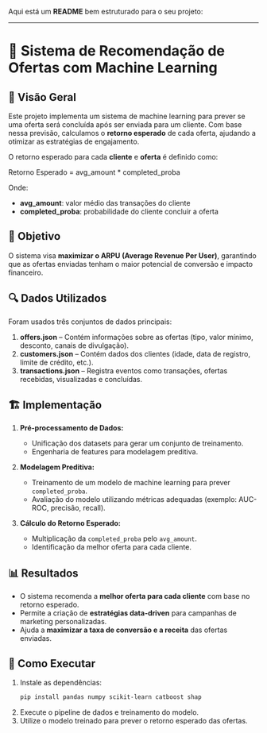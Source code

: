 Aqui está um **README** bem estruturado para o seu projeto:  

---

# 📌 Sistema de Recomendação de Ofertas com Machine Learning  

## 📖 Visão Geral  
Este projeto implementa um sistema de machine learning para prever se uma oferta será concluída após ser enviada para um cliente. Com base nessa previsão, calculamos o **retorno esperado** de cada oferta, ajudando a otimizar as estratégias de engajamento.  

O retorno esperado para cada **cliente** e **oferta** é definido como:  


Retorno Esperado = avg_amount * completed_proba

Onde:  
- **avg_amount**: valor médio das transações do cliente  
- **completed_proba**: probabilidade do cliente concluir a oferta  

## 🚀 Objetivo  
O sistema visa **maximizar o ARPU (Average Revenue Per User)**, garantindo que as ofertas enviadas tenham o maior potencial de conversão e impacto financeiro.  

## 🔍 Dados Utilizados  
Foram usados três conjuntos de dados principais:  

1. **offers.json** – Contém informações sobre as ofertas (tipo, valor mínimo, desconto, canais de divulgação).  
2. **customers.json** – Contém dados dos clientes (idade, data de registro, limite de crédito, etc.).  
3. **transactions.json** – Registra eventos como transações, ofertas recebidas, visualizadas e concluídas.  

## 🏗️ Implementação  
1. **Pré-processamento de Dados:**  
   - Unificação dos datasets para gerar um conjunto de treinamento.  
   - Engenharia de features para modelagem preditiva.  

2. **Modelagem Preditiva:**  
   - Treinamento de um modelo de machine learning para prever `completed_proba`.  
   - Avaliação do modelo utilizando métricas adequadas (exemplo: AUC-ROC, precisão, recall).  

3. **Cálculo do Retorno Esperado:**  
   - Multiplicação da `completed_proba` pelo `avg_amount`.  
   - Identificação da melhor oferta para cada cliente.  

## 📊 Resultados  
- O sistema recomenda a **melhor oferta para cada cliente** com base no retorno esperado.  
- Permite a criação de **estratégias data-driven** para campanhas de marketing personalizadas.  
- Ajuda a **maximizar a taxa de conversão e a receita** das ofertas enviadas.  
 

## 📎 Como Executar  
1. Instale as dependências:  
   ```bash
   pip install pandas numpy scikit-learn catboost shap
   ```
2. Execute o pipeline de dados e treinamento do modelo.  
3. Utilize o modelo treinado para prever o retorno esperado das ofertas.  

